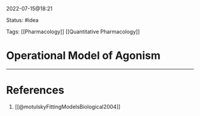 2022-07-15@18:21

Status: #idea

Tags: [[Pharmacology]] [[Quantitative Pharmacology]]

# Operational Model of Agonism






---
# References
1. [[@motulskyFittingModelsBiological2004]]